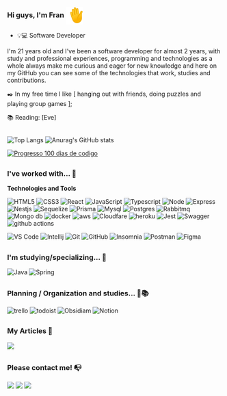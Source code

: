 ### Hi guys, I'm Fran <img align="center" alt="hand" height="40" width="40" src="./1f44b.gif"/>
- 💡💻 Software Developer

  
I'm 21 years old and I've been a software developer for almost 2 years, with study and professional experiences, programming and technologies as a whole always make me curious and eager for new knowledge and here on my GitHub you can see some of the technologies that work, studies and contributions.

✒️ In my free time I like [ hanging out with friends, doing puzzles and playing group games ];

📚 Reading: [Eve]

##
![Top Langs](https://github-readme-stats.vercel.app/api/top-langs/?username=franSborges&layout=compact&langs_count=20&theme=tokyonight)
![Anurag's GitHub stats](https://github-readme-stats.vercel.app/api?username=franSborges&count_private=true&show_icons=true&theme=tokyonight)

<a href="https://100-dias-de-codigo-github-readme.vercel.app/?username=Fr4nBorges">
  <img src="https://100-dias-de-codigo-github-readme.vercel.app/?username=Fr4nBorges" width="450" height="195" alt="Progresso 100 dias de codigo">
</a>

##

### I've worked with... 🔧

**Technologies and Tools**

![HTML5](https://img.shields.io/badge/html5-%23E34F26.svg?style=for-the-badge&logo=html5&logoColor=white)
![CSS3](https://img.shields.io/badge/css3-%231572B6.svg?style=for-the-badge&logo=css3&logoColor=white)
![React](https://img.shields.io/badge/react-%2320232a.svg?style=for-the-badge&logo=react&logoColor=%2361DAFB)
![JavaScript](https://img.shields.io/badge/javascript-%23323330.svg?style=for-the-badge&logo=javascript&logoColor=%23F7DF1E)
![Typescript](https://img.shields.io/badge/TypeScript-007ACC?style=for-the-badge&logo=typescript&logoColor=white)
![Node](https://img.shields.io/badge/Node%20js-339933?style=for-the-badge&logo=nodedotjs&logoColor=white)
![Express](https://img.shields.io/badge/Express%20js-000000?style=for-the-badge&logo=express&logoColor=white)
![Nestjs](https://img.shields.io/badge/nestjs-E0234E?style=for-the-badge&logo=nestjs&logoColor=white)
![Sequelize](https://img.shields.io/badge/Sequelize-52B0E7?style=for-the-badge&logo=Sequelize&logoColor=white)
![Prisma](https://img.shields.io/badge/Prisma-3982CE?style=for-the-badge&logo=Prisma&logoColor=white)
![Mysql](https://img.shields.io/badge/MySQL-005C84?style=for-the-badge&logo=mysql&logoColor=white)
![Postgres](https://img.shields.io/badge/PostgreSQL-316192?style=for-the-badge&logo=postgresql&logoColor=white)
![Rabbitmq](https://img.shields.io/badge/rabbitmq-%23FF6600.svg?&style=for-the-badge&logo=rabbitmq&logoColor=white)
![Mongo db](https://img.shields.io/badge/MongoDB-4EA94B?style=for-the-badge&logo=mongodb&logoColor=white)
![docker](https://img.shields.io/badge/Docker-2CA5E0?style=for-the-badge&logo=docker&logoColor=white)
![aws](https://img.shields.io/badge/Amazon_AWS-FF9900?style=for-the-badge&logo=amazonaws&logoColor=white)
![Cloudfare](https://img.shields.io/badge/Cloudflare-F38020?style=for-the-badge&logo=Cloudflare&logoColor=white)
![heroku](https://img.shields.io/badge/Heroku-430098?style=for-the-badge&logo=heroku&logoColor=white)
![Jest](https://img.shields.io/badge/Jest-C21325?style=for-the-badge&logo=jest&logoColor=white)
![Swagger](https://img.shields.io/badge/Swagger-85EA2D?style=for-the-badge&logo=Swagger&logoColor=white)
![github actions](https://img.shields.io/badge/GitHub_Actions-2088FF?style=for-the-badge&logo=github-actions&logoColor=white)

![VS Code](https://img.shields.io/badge/VS%20Code-0078d7.svg?style=for-the-badge&logo=visual-studio-code&logoColor=white)
![Intellij](https://img.shields.io/badge/IntelliJ_IDEA-000000.svg?style=for-the-badge&logo=intellij-idea&logoColor=white)
![Git](https://img.shields.io/badge/git-%23F05033.svg?style=for-the-badge&logo=git&logoColor=white)
![GitHub](https://img.shields.io/badge/github-%23121011.svg?style=for-the-badge&logo=github&logoColor=white)
![Insomnia](https://img.shields.io/badge/Insomnia-5849be?style=for-the-badge&logo=Insomnia&logoColor=white)
![Postman](https://img.shields.io/badge/Postman-FF6C37?style=for-the-badge&logo=Postman&logoColor=white)
![Figma](https://img.shields.io/badge/figma-%23F24E1E.svg?style=for-the-badge&logo=figma&logoColor=white)
##
  
 ### I'm studying/specializing... 🧩

![Java](https://img.shields.io/badge/java-%23ED8B00.svg?style=for-the-badge&logo=openjdk&logoColor=white)
![Spring](https://img.shields.io/badge/Spring_Boot-F2F4F9?style=for-the-badge&logo=spring-boot)
##
### Planning / Organization and studies... 📑📚
 ![trello](https://img.shields.io/badge/Trello-0052CC?style=for-the-badge&logo=trello&logoColor=white)
 ![todoist](https://img.shields.io/badge/Todoist-E44332?style=for-the-badge&logo=todoist&logoColor=white)
 ![Obsidiam](https://img.shields.io/badge/Obsidian-483699?style=for-the-badge&logo=Obsidian&logoColor=white)
 ![Notion](https://img.shields.io/badge/Notion-000000?style=for-the-badge&logo=notion&logoColor=white)

##
### My Articles 📑
<a href="https://dev.to/fransborges"><img src="https://img.shields.io/badge/dev.to-0A0A0A?style=for-the-badge&logo=devdotto&logoColor=white" target="_blank"></a>

 ##

 ### Please contact me! 📭
<div> 
  <a href = "mailto:borgesfran497@gmail.com"><img src="https://img.shields.io/badge/-Gmail-%23333?style=for-the-badge&logo=gmail&logoColor=white" target="_blank"></a>
  <a href="https://www.linkedin.com/in/franciele-borges-49886b211/" target="_blank"><img src="https://img.shields.io/badge/-LinkedIn-%230077B5?style=for-the-badge&logo=linkedin&logoColor=white" target="_blank"></a> 
  <a href="https://www.instagram.com/franb0rges.dev" target="_blank"><img src="https://img.shields.io/badge/-Instagram-%23E4405F?style=for-the-badge&logo=instagram&logoColor=white" target="_blank"></a>
</div>
